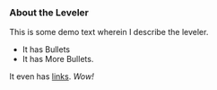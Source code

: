 ### About the Leveler

This is some demo text wherein I describe the leveler.

* It has Bullets
* It has More Bullets.

It even has [links](https://www.washingtonpost.com). *Wow!*